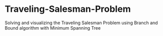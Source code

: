 # Traveling-Salesman-Problem
Solving and visualizing the Traveling Salesman Problem using Branch and Bound algorithm with Minimum Spanning Tree 
